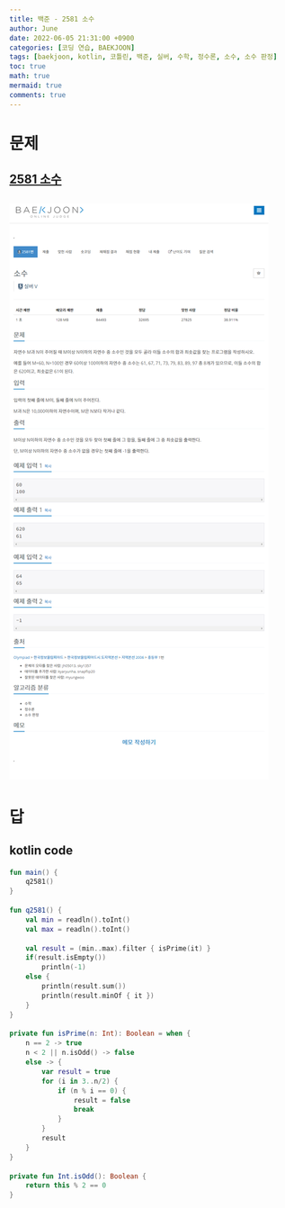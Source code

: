 ```yaml
---
title: 백준 - 2581 소수
author: June
date: 2022-06-05 21:31:00 +0900
categories: [코딩 연습, BAEKJOON]
tags: [baekjoon, kotlin, 코틀린, 백준, 실버, 수학, 정수론, 소수, 소수 판정]
toc: true
math: true
mermaid: true
comments: true
---
```

# 문제
## [2581 소수](https://www.acmicpc.net/problem/2581)
## ![screencapture](/posts/coding-practice/baekjoon/screencapture-acmicpc-net-problem-2581.png)

# 답
## kotlin code
```kotlin
fun main() {
    q2581()
}

fun q2581() {
    val min = readln().toInt()
    val max = readln().toInt()

    val result = (min..max).filter { isPrime(it) }
    if(result.isEmpty())
        println(-1)
    else {
        println(result.sum())
        println(result.minOf { it })
    }
}

private fun isPrime(n: Int): Boolean = when {
    n == 2 -> true
    n < 2 || n.isOdd() -> false
    else -> {
        var result = true
        for (i in 3..n/2) {
            if (n % i == 0) {
                result = false
                break
            }
        }
        result
    }
}

private fun Int.isOdd(): Boolean {
    return this % 2 == 0
}
```